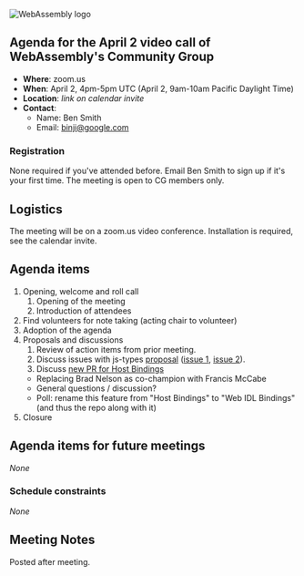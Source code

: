 ![WebAssembly logo](/images/WebAssembly.png)

## Agenda for the April 2 video call of WebAssembly's Community Group

- **Where**: zoom.us
- **When**: April 2, 4pm-5pm UTC (April 2, 9am-10am Pacific Daylight Time)
- **Location**: *link on calendar invite*
- **Contact**:
    - Name: Ben Smith
    - Email: binji@google.com

### Registration

None required if you've attended before. Email Ben Smith to sign up if it's
your first time. The meeting is open to CG members only.

## Logistics

The meeting will be on a zoom.us video conference.
Installation is required, see the calendar invite.

## Agenda items

1. Opening, welcome and roll call
    1. Opening of the meeting
    1. Introduction of attendees
1. Find volunteers for note taking (acting chair to volunteer)
1. Adoption of the agenda
1. Proposals and discussions
    1. Review of action items from prior meeting.
    2. Discuss issues with js-types [proposal](https://github.com/WebAssembly/js-types/blob/master/proposals/js-types/Overview.md) ([issue 1](https://github.com/WebAssembly/js-types/issues/6), [issue 2](https://github.com/WebAssembly/js-types/issues/5)).
    3. Discuss [new PR for Host Bindings](https://github.com/WebAssembly/host-bindings/pull/21)
      * Replacing Brad Nelson as co-champion with Francis McCabe
      * General questions / discussion?
      * Poll: rename this feature from "Host Bindings" to "Web IDL Bindings" (and thus the repo along with it)
1. Closure

## Agenda items for future meetings

*None*

### Schedule constraints

*None*

## Meeting Notes

Posted after meeting.
